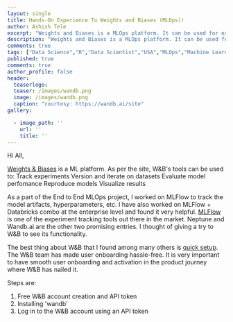 ```yaml
---
layout: single
title: Hands-On Experience To Weights and Biases (MLOps)!
author: Ashish Tele
excerpt: "Weights and Biases is a MLOps platform. It can be used for experiment tracking, dataset versioning, and model management."
description: "Weights and Biases is a MLOps platform. It can be used for experiment tracking, dataset versioning, and model management."
comments: true
tags: ["Data Science","R","Data Scientist","USA","MLOps","Machine Learning"]
published: true
comments: true
author_profile: false
header:
  teaserlogo:
  teaser: /images/wandb.png
  image: /images/wandb.png
  caption: "courtesy: https://wandb.ai/site"
gallery:

  - image_path: ''
    url: ''
    title: ''
---
```


Hi All,

[Weights & Biases](https://docs.wandb.ai/) is a ML platform. As per the site, W&B's tools can be used to:
Track experiments
Version and iterate on datasets
Evaluate model perfomance
Reproduce models
Visualize results

As a part of the End to End MLOps project, I worked on MLFlow to track the model artifacts, hyperparameters, etc. I have also worked on MLFlow + Databricks combo at the enterprise level and found it very helpful. [MLFlow](https://mlflow.org/) is one of the experiment tracking tools out there in the market. Neptune and Wandb.ai are the other two promising entries. I thought of giving a try to W&B to see its functionality. 

The best thing about W&B that I found among many others is [quick setup](https://docs.wandb.ai/quickstart). The W&B team has made user onboarding hassle-free. It is very important to have smooth user onboarding and activation in the product journey where W&B has nailed it.

Steps are:
1. Free W&B account creation and API token 
2. Installing 'wandb'
3. Log in to the W&B account using an API token
